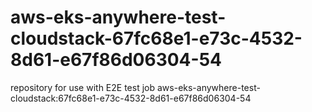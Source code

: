 # aws-eks-anywhere-test-cloudstack-67fc68e1-e73c-4532-8d61-e67f86d06304-54
repository for use with E2E test job aws-eks-anywhere-test-cloudstack:67fc68e1-e73c-4532-8d61-e67f86d06304-54
